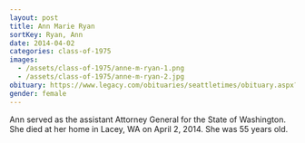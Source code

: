 ```yaml
---
layout: post
title: Ann Marie Ryan
sortKey: Ryan, Ann
date: 2014-04-02
categories: class-of-1975
images:
  - /assets/class-of-1975/anne-m-ryan-1.png
  - /assets/class-of-1975/anne-m-ryan-2.jpg
obituary: https://www.legacy.com/obituaries/seattletimes/obituary.aspx?n=ann-m-ryan&pid=170871715
gender: female
---
```

Ann served as the assistant Attorney General for the State of Washington. She died at her home in Lacey, WA on April 2, 2014. She was 55 years old.
